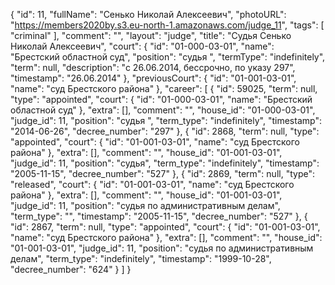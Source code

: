 {
    "id": 11,
    "fullName": "Сенько Николай Алексеевич",
    "photoURL": "https://members2020by.s3.eu-north-1.amazonaws.com/judge_11",
    "tags": [
        "criminal"
    ],
    "comment": "",
    "layout": "judge",
    "title": "Судья Сенько Николай Алексеевич",
    "court": {
        "id": "01-000-03-01",
        "name": "Брестский областной суд",
        "position": "судья ",
        "termType": "indefinitely",
        "term": null,
        "description": "c 26.06.2014, бессрочно, по указу 297",
        "timestamp": "26.06.2014"
    },
    "previousCourt": {
        "id": "01-001-03-01",
        "name": "суд Брестского района"
    },
    "career": [
        {
            "id": 59025,
            "term": null,
            "type": "appointed",
            "court": {
                "id": "01-000-03-01",
                "name": "Брестский областной суд"
            },
            "extra": [],
            "comment": "",
            "house_id": "01-000-03-01",
            "judge_id": 11,
            "position": "судья ",
            "term_type": "indefinitely",
            "timestamp": "2014-06-26",
            "decree_number": "297"
        },
        {
            "id": 2868,
            "term": null,
            "type": "appointed",
            "court": {
                "id": "01-001-03-01",
                "name": "суд Брестского района"
            },
            "extra": [],
            "comment": "",
            "house_id": "01-001-03-01",
            "judge_id": 11,
            "position": "судья",
            "term_type": "indefinitely",
            "timestamp": "2005-11-15",
            "decree_number": "527"
        },
        {
            "id": 2869,
            "term": null,
            "type": "released",
            "court": {
                "id": "01-001-03-01",
                "name": "суд Брестского района"
            },
            "extra": [],
            "comment": "",
            "house_id": "01-001-03-01",
            "judge_id": 11,
            "position": "судья по административным делам",
            "term_type": "",
            "timestamp": "2005-11-15",
            "decree_number": "527"
        },
        {
            "id": 2867,
            "term": null,
            "type": "appointed",
            "court": {
                "id": "01-001-03-01",
                "name": "суд Брестского района"
            },
            "extra": [],
            "comment": "",
            "house_id": "01-001-03-01",
            "judge_id": 11,
            "position": "судья по административным делам",
            "term_type": "indefinitely",
            "timestamp": "1999-10-28",
            "decree_number": "624"
        }
    ]
}